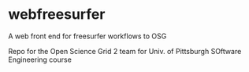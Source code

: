 # webfreesurfer
A web front end for freesurfer workflows to OSG

Repo for the Open Science Grid 2 team for Univ. of Pittsburgh SOftware Engineering course

